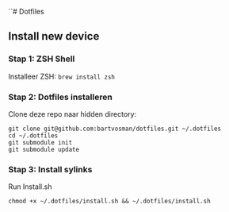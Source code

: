 ``# Dotfiles 

## Install new device

### Stap 1: ZSH Shell
Installeer ZSH: 
`brew install zsh`

### Stap 2: Dotfiles installeren
Clone deze repo naar hidden directory:

```
git clone git@github.com:bartvosman/dotfiles.git ~/.dotfiles
cd ~/.dotfiles
git submodule init
git submodule update
```

### Stap 3: Install sylinks
Run Install.sh

```
chmod +x ~/.dotfiles/install.sh && ~/.dotfiles/install.sh
```
